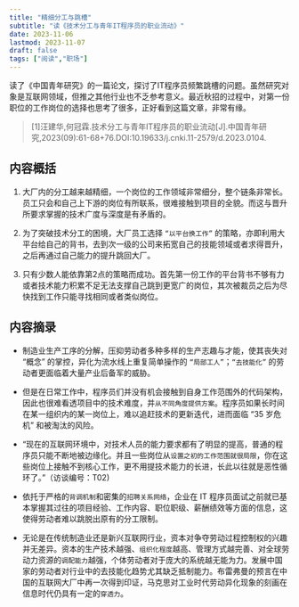 ```yaml
---
title: "精细分工与跳槽"
subtitle: "读《技术分工与青年IT程序员的职业流动》"
date: 2023-11-06
lastmod: 2023-11-07
draft: false
tags: ["阅读","职场"]
---
```


读了《中国青年研究》的一篇论文，探讨了IT程序员频繁跳槽的问题。虽然研究对象是互联网领域，但推之其他行业也不乏参考意义。最近秋招的过程中，对第一份职位的工作岗位的选择也思考了很多，正好看到这篇文章，非常有缘。

> [1]汪建华,何冠霖.技术分工与青年IT程序员的职业流动[J].中国青年研究,2023(09):61-68+76.DOI:10.19633/j.cnki.11-2579/d.2023.0104.

## 内容概括

1. 大厂内的分工越来越精细，一个岗位的工作领域非常细分，整个链条非常长。员工只会和自己上下游的岗位有所联系，很难接触到项目的全貌。而这与晋升所要求掌握的技术广度与深度是有矛盾的。

2. 为了突破技术分工的困境，大厂员工选择 `“以平台换工作”` 的策略，亦即利用大平台给自己的背书，去到次一级的公司来拓宽自己的技能领域或者求得晋升，之后再通过自己能力的提升跳回大厂。

3. 只有少数人能依靠第2点的策略而成功。首先第一份工作的平台背书不够有力或者技术能力积累不足无法支撑自己跳到更宽广的岗位，其次被裁员之后为尽快找到工作只能寻找相同或者类似岗位。

## 内容摘录

* 制造业生产工序的分解，压抑劳动者多种多样的生产志趣与才能，使其丧失对 “概念” 的掌控，异化为流水线上重复简单操作的 `“局部工人”`；`“去技能化”` 的劳动者更面临着大量产业后备军的威胁。

* 但是在日常工作中，程序员们并没有机会接触到自身工作范围外的代码架构，因此也很难看透项目中的技术难度，并`从不同角度提供方案`。程序员如果长时间在某一组织内的某一岗位上，难以追赶技术的更新迭代，进而面临 “35 岁危机” 和被淘汰的风险。

* “现在的互联网环境中，对技术人员的能力要求都有了明显的提高，普通的程序员只能不断地被边缘化。并且一些岗位从`设置之初的工作范围就很局限`，你在这些岗位上接触不到核心工作，更不用提技术能力的长进，长此以往就是恶性循环了。”（访谈编号：T02)

* 依托于严格的`背调机制`和密集的`招聘关系网络`，企业在 IT 程序员面试之前就已基本掌握其过往的项目经验、工作内容、职位职级、薪酬绩效等方面的信息，这使得劳动者难以跳脱出原有的分工限制。

* 无论是在传统制造业还是新兴互联网行业，资本对争夺劳动过程控制权的兴趣并无差异。资本的生产技术越强、`组织化程度`越高、管理方式越完善、对全球劳动力资源的`调配能力`越强，个体劳动者对于庞大的系统越无能为力。发展中国家的劳动者对行业中的去技能化趋势尤其缺乏抵制能力。布雷弗曼的预言在中国的互联网大厂中再一次得到印证，马克思对工业时代劳动异化现象的刻画在信息时代仍具有一定的`穿透力`。
